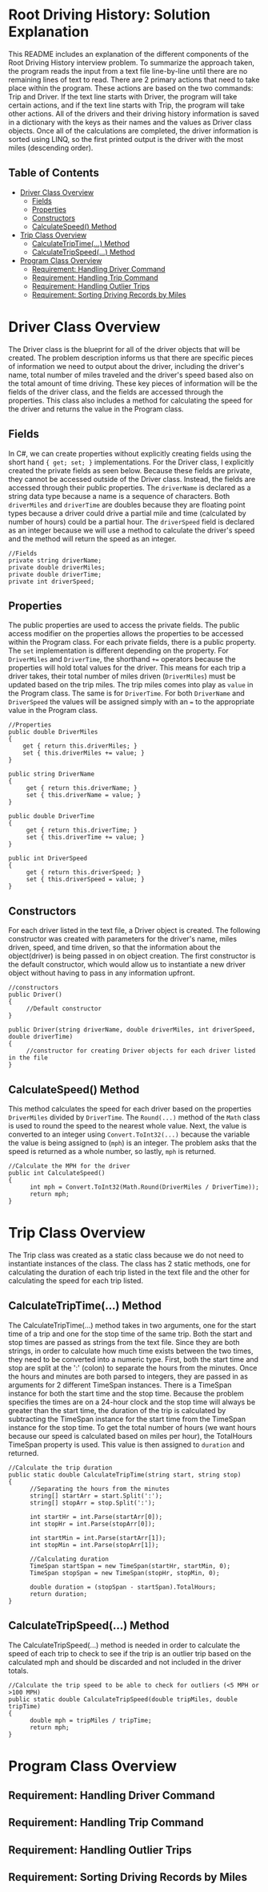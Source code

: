 # Root Driving History: Solution Explanation
This README includes an explanation of the different components of the Root Driving History interview problem. To summarize the approach taken, the program reads the input from a text file line-by-line until there are no remaining lines of text to read. There are 2 primary actions that need to take place within the program. These actions are based on the two commands: Trip and Driver. If the text line starts with Driver, the program will take certain actions, and if the text line starts with Trip, the program will take other actions. All of the drivers and their driving history information is saved in a dictionary with the keys as their names and the values as Driver class objects. Once all of the calculations are completed, the driver information is sorted using LINQ, so the first printed output is the driver with the most miles (descending order). 

## Table of Contents
- [Driver Class Overview](#Driver-Class-Overview)
  - [Fields](#Fields)
  - [Properties](##Properties)
  - [Constructors](##Constructor)
  - [CalculateSpeed() Method](##CalculateSpeed()-Method)
- [Trip Class Overview](##Trip-Class-Overview)
  - [CalculateTripTime(...) Method](##CalculateTripTime(...)-Method)
  - [CalculateTripSpeed(...) Method](##CalculateTripSpeed(...)-Method)  
- [Program Class Overview](##Program-Class-Overview)
  - [Requirement: Handling Driver Command](##Driver-Command)
  - [Requirement: Handling Trip Command](##Trip-Command)
  - [Requirement: Handling Outlier Trips](##Outlier-Trips)
  - [Requirement: Sorting Driving Records by Miles](##Sorting-Driving-Records)

# Driver Class Overview
The Driver class is the blueprint for all of the driver objects that will be created. The problem description informs us that there are specific pieces of information we need to output about the driver, including the driver's name, total number of miles traveled and the driver's speed based also on the total amount of time driving. These key pieces of information will be the fields of the driver class, and the fields are accessed through the properties. This class also includes a method for calculating the speed for the driver and returns the value in the Program class.

## Fields
In C#, we can create properties without explicitly creating fields using the short hand `{ get; set; }` implementations. For the Driver class, I explicitly created the private fields as seen below. Because these fields are private, they cannot be accessed outside of the Driver class. Instead, the fields are accessed through their public properties. The `driverName` is declared as a string data type because a name is a sequence of characters. Both `driverMiles` and `driverTime` are doubles because they are floating point types because a driver could drive a partial mile and time (calculated by number of hours) could be a partial hour. The `driverSpeed` field is declared as an integer because we will use a method to calculate the driver's speed and the method will return the speed as an integer.
```CSharp
//Fields
private string driverName;
private double driverMiles;
private double driverTime;
private int driverSpeed;
```

## Properties
The public properties are used to access the private fields. The public access modifier on the properties allows the properties to be accessed within the Program class. For each private fields, there is a public property. The `set` implementation is different depending on the property. For `DriverMiles` and `DriverTime`, the shorthand `+=` operators because the properties will hold total values for the driver. This means for each trip a driver takes, their total number of miles driven (`DriverMiles`) must be updated based on the trip miles. The trip miles comes into play as `value` in the Program class. The same is for `DriverTime`. For both `DriverName` and `DriverSpeed` the values will be assigned simply with an `=` to the appropriate value in the Program class.
```CSharp
//Properties
public double DriverMiles
{
    get { return this.driverMiles; }
    set { this.driverMiles += value; }
}

public string DriverName
{
     get { return this.driverName; }
     set { this.driverName = value; }
}

public double DriverTime
{
     get { return this.driverTime; }
     set { this.driverTime += value; }
}

public int DriverSpeed
{
     get { return this.driverSpeed; }
     set { this.driverSpeed = value; }
}
 ``` 
 
## Constructors
For each driver listed in the text file, a Driver object is created. The following constructor was created with parameters for the driver's name, miles driven, speed, and time driven, so that the information about the object(driver) is being passed in on object creation. The first constructor is the default constructor, which would allow us to instantiate a new driver object without having to pass in any information upfront.
```CSharp
//constructors
public Driver()
{
     //Default constructor
}

public Driver(string driverName, double driverMiles, int driverSpeed, double driverTime)
{
     //constructor for creating Driver objects for each driver listed in the file
}
```

## CalculateSpeed() Method
This method calculates the speed for each driver based on the properties `DriverMiles` divided by `DriverTime`. The `Round(...)` method of the `Math` class is used to round the speed to the nearest whole value. Next, the value is converted to an integer using `Convert.ToInt32(...)` because the variable the value is being assigned to (`mph`) is an integer. The problem asks that the speed is returned as a whole number, so lastly, `mph` is returned.
```CSharp
//Calculate the MPH for the driver
public int CalculateSpeed()
{
      int mph = Convert.ToInt32(Math.Round(DriverMiles / DriverTime));
      return mph;
}
```

# Trip Class Overview
The Trip class was created as a static class because we do not need to instantiate instances of the class. The class has 2 static methods, one for calculating the duration of each trip listed in the text file and the other for calculating the speed for each trip listed.

## CalculateTripTime(...) Method
The CalculateTripTime(...) method takes in two arguments, one for the start time of a trip and one for the stop time of the same trip. Both the start and stop times are passed as strings from the text file. Since they are both strings, in order to calculate how much time exists between the two times, they need to be converted into a numeric type. First, both the start time and stop are split at the ':' (colon) to separate the hours from the minutes. Once the hours and minutes are both parsed to integers, they are passed in as arguments for 2 different TimeSpan instances. There is a TimeSpan instance for both the start time and the stop time. Because the problem specifies the times are on a 24-hour clock and the stop time will always be greater than the start time, the duration of the trip is calculated by subtracting the TimeSpan instance for the start time from the TimeSpan instance for the stop time. To get the total number of hours (we want hours because our speed is calculated based on miles per hour), the TotalHours TimeSpan property is used. This value is then assigned to `duration` and returned.
```CSharp
//Calculate the trip duration
public static double CalculateTripTime(string start, string stop)
{
      //Separating the hours from the minutes
      string[] startArr = start.Split(':');
      string[] stopArr = stop.Split(':');

      int startHr = int.Parse(startArr[0]);
      int stopHr = int.Parse(stopArr[0]);

      int startMin = int.Parse(startArr[1]);
      int stopMin = int.Parse(stopArr[1]);

      //Calculating duration
      TimeSpan startSpan = new TimeSpan(startHr, startMin, 0);
      TimeSpan stopSpan = new TimeSpan(stopHr, stopMin, 0);

      double duration = (stopSpan - startSpan).TotalHours;
      return duration;
}
```

## CalculateTripSpeed(...) Method
The CalculateTripSpeed(...) method is needed in order to calculate the speed of each trip to check to see if the trip is an outlier trip based on the calculated mph and should be discarded and not included in the driver totals.
```CSharp
//Calculate the trip speed to be able to check for outliers (<5 MPH or >100 MPH)
public static double CalculateTripSpeed(double tripMiles, double tripTime)
{
      double mph = tripMiles / tripTime;
      return mph;
}
```

# Program Class Overview

## Requirement: Handling Driver Command

## Requirement: Handling Trip Command

## Requirement: Handling Outlier Trips

## Requirement: Sorting Driving Records by Miles
